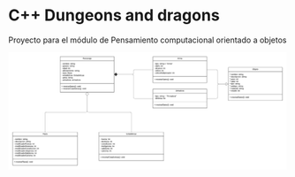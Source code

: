 # C++ Dungeons and dragons

Proyecto para el módulo de Pensamiento computacional orientado a objetos

![Diagrama de clases](.\readme_media\UML.png)